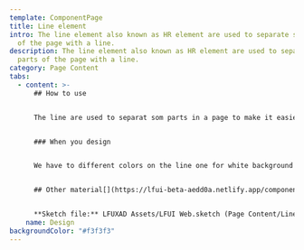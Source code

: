 ```yaml
---
template: ComponentPage
title: Line element
intro: The line element also known as HR element are used to separate some parts
  of the page with a line.
description: The line element also known as HR element are used to separate some
  parts of the page with a line.
category: Page Content
tabs:
  - content: >-
      ## How to use


      The line are used to separat som parts in a page to make it easier for the user to se what parts are set together. The <**hr**>**element** is most often displayed as a horizontal rule that is used to separate content (or define a change) in a page.


      ### When you design


      We have to different colors on the line one for white background and one for grey background.


      ## Other material[](https://lfui-beta-aedd0a.netlify.app/components/web/button-and-links/buttons#other-material)


      **Sketch file:** LFUXAD Assets/LFUI Web.sketch (Page Content/Line)
    name: Design
backgroundColor: "#f3f3f3"
---
```

